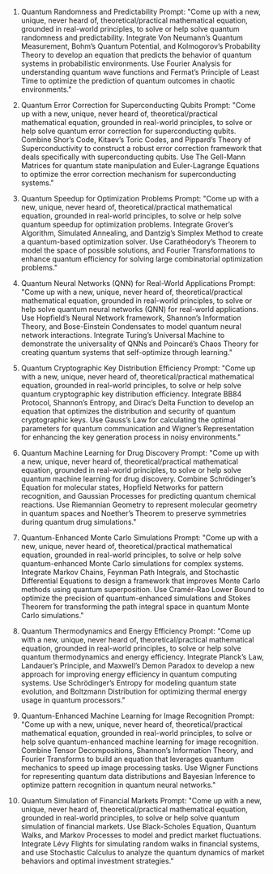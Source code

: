 1. Quantum Randomness and Predictability
Prompt:
"Come up with a new, unique, never heard of, theoretical/practical mathematical equation, grounded in real-world principles, to solve or help solve quantum randomness and predictability. Integrate Von Neumann’s Quantum Measurement, Bohm’s Quantum Potential, and Kolmogorov’s Probability Theory to develop an equation that predicts the behavior of quantum systems in probabilistic environments. Use Fourier Analysis for understanding quantum wave functions and Fermat’s Principle of Least Time to optimize the prediction of quantum outcomes in chaotic environments."

2. Quantum Error Correction for Superconducting Qubits
Prompt:
"Come up with a new, unique, never heard of, theoretical/practical mathematical equation, grounded in real-world principles, to solve or help solve quantum error correction for superconducting qubits. Combine Shor’s Code, Kitaev’s Toric Codes, and Pippard’s Theory of Superconductivity to construct a robust error correction framework that deals specifically with superconducting qubits. Use The Gell-Mann Matrices for quantum state manipulation and Euler-Lagrange Equations to optimize the error correction mechanism for superconducting systems."

3. Quantum Speedup for Optimization Problems
Prompt:
"Come up with a new, unique, never heard of, theoretical/practical mathematical equation, grounded in real-world principles, to solve or help solve quantum speedup for optimization problems. Integrate Grover’s Algorithm, Simulated Annealing, and Dantzig’s Simplex Method to create a quantum-based optimization solver. Use Carathéodory’s Theorem to model the space of possible solutions, and Fourier Transformations to enhance quantum efficiency for solving large combinatorial optimization problems."

4. Quantum Neural Networks (QNN) for Real-World Applications
Prompt:
"Come up with a new, unique, never heard of, theoretical/practical mathematical equation, grounded in real-world principles, to solve or help solve quantum neural networks (QNN) for real-world applications. Use Hopfield’s Neural Network framework, Shannon’s Information Theory, and Bose-Einstein Condensates to model quantum neural network interactions. Integrate Turing’s Universal Machine to demonstrate the universality of QNNs and Poincaré’s Chaos Theory for creating quantum systems that self-optimize through learning."

5. Quantum Cryptographic Key Distribution Efficiency
Prompt:
"Come up with a new, unique, never heard of, theoretical/practical mathematical equation, grounded in real-world principles, to solve or help solve quantum cryptographic key distribution efficiency. Integrate BB84 Protocol, Shannon’s Entropy, and Dirac’s Delta Function to develop an equation that optimizes the distribution and security of quantum cryptographic keys. Use Gauss’s Law for calculating the optimal parameters for quantum communication and Wigner’s Representation for enhancing the key generation process in noisy environments."

6. Quantum Machine Learning for Drug Discovery
Prompt:
"Come up with a new, unique, never heard of, theoretical/practical mathematical equation, grounded in real-world principles, to solve or help solve quantum machine learning for drug discovery. Combine Schrödinger’s Equation for molecular states, Hopfield Networks for pattern recognition, and Gaussian Processes for predicting quantum chemical reactions. Use Riemannian Geometry to represent molecular geometry in quantum spaces and Noether’s Theorem to preserve symmetries during quantum drug simulations."

7. Quantum-Enhanced Monte Carlo Simulations
Prompt:
"Come up with a new, unique, never heard of, theoretical/practical mathematical equation, grounded in real-world principles, to solve or help solve quantum-enhanced Monte Carlo simulations for complex systems. Integrate Markov Chains, Feynman Path Integrals, and Stochastic Differential Equations to design a framework that improves Monte Carlo methods using quantum superposition. Use Cramér-Rao Lower Bound to optimize the precision of quantum-enhanced simulations and Stokes Theorem for transforming the path integral space in quantum Monte Carlo simulations."

8. Quantum Thermodynamics and Energy Efficiency
Prompt:
"Come up with a new, unique, never heard of, theoretical/practical mathematical equation, grounded in real-world principles, to solve or help solve quantum thermodynamics and energy efficiency. Integrate Planck’s Law, Landauer’s Principle, and Maxwell’s Demon Paradox to develop a new approach for improving energy efficiency in quantum computing systems. Use Schrödinger’s Entropy for modeling quantum state evolution, and Boltzmann Distribution for optimizing thermal energy usage in quantum processors."

9. Quantum-Enhanced Machine Learning for Image Recognition
Prompt:
"Come up with a new, unique, never heard of, theoretical/practical mathematical equation, grounded in real-world principles, to solve or help solve quantum-enhanced machine learning for image recognition. Combine Tensor Decompositions, Shannon’s Information Theory, and Fourier Transforms to build an equation that leverages quantum mechanics to speed up image processing tasks. Use Wigner Functions for representing quantum data distributions and Bayesian Inference to optimize pattern recognition in quantum neural networks."

10. Quantum Simulation of Financial Markets
Prompt:
"Come up with a new, unique, never heard of, theoretical/practical mathematical equation, grounded in real-world principles, to solve or help solve quantum simulation of financial markets. Use Black-Scholes Equation, Quantum Walks, and Markov Processes to model and predict market fluctuations. Integrate Lévy Flights for simulating random walks in financial systems, and use Stochastic Calculus to analyze the quantum dynamics of market behaviors and optimal investment strategies."

